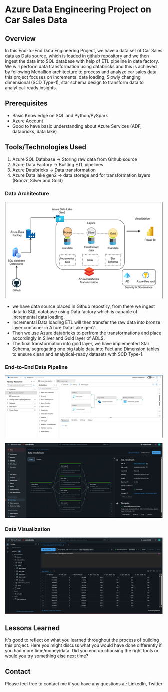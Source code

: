 # Azure Data Engineering Project on Car Sales Data

## Overview

In this End-to-End Data Engineering Project, we have a data set of Car Sales data as Data source, which is loaded in github repository and we then ingest the data into SQL database with help of ETL pipeline in data factory. We will perform data transformation using databricks and this is achieved by following Medallion architecture to process and analyze car sales data. this project focuses on incremental data loading, Slowly changing dimensional (SCD Type-1), star schema design to transform data to analytical-ready insights.

## Prerequisites

- Basic Knowledge on SQL and Python/PySpark
- Azure Account
- Good to have basic understanding about Azure Services (ADF, databricks, data lake)

## Tools/Technologies Used

1. Azure SQL Database -> Storing raw data from Github source
2. Azure Data Factory -> Builting ETL pipelines
3. Azure Databricks -> Data transformation
4. Azure Data lake gen2 -> data storage and for transformation layers (Bronzr, Silver and Gold) 

### Data Architecture

![Example architecture image](images/architecture.png)

- we have data source placed in Github repostiry, from there we ingest data to SQL database using Data factory which is capable of Incremental data loading.
- Incremental Data loading ETL will then transfer the raw data into bronze layer container in Azure Data Lake gen2.
- Then we use Azure databricks to perfrom the transformations and place accordingly in Silver and Gold layer of ADLS.
- The final transformation into gold layer, we have implemented Star Schema, segregating one big table data into Fact and Dimension tables to ensure clean and analytical-ready datasets with SCD Type-1.

### End-to-End Data Pipeline

![alt-pipeline-image](images/etl_pipeline.png)

![alt-pipeline-image](images/etl2.png)

### Data Visualization

![alt-data-visuaization](images/final_analysis.png)

## Lessons Learned

It's good to reflect on what you learned throughout the process of building this project. Here you might discuss what you would have done differently if you had more time/money/data. Did you end up choosing the right tools or would you try something else next time?

## Contact

Please feel free to contact me if you have any questions at: LinkedIn, Twitter
